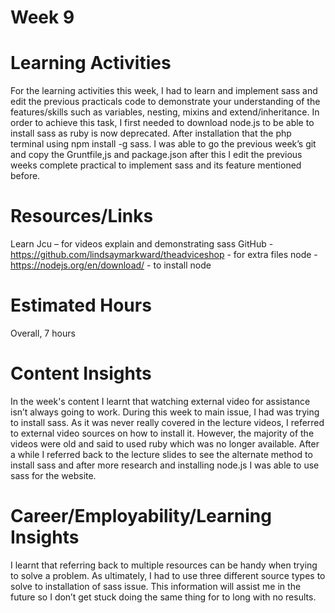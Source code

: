 # Week 9

# Learning Activities

For the learning activities this week, I had to learn and implement sass and edit the previous practicals code to demonstrate your understanding of the features/skills such as variables, nesting, mixins and extend/inheritance. In order to achieve this task, I first needed to download node.js to be able to install sass as ruby is now deprecated. After installation that the php terminal using npm install -g sass. I was able to go the previous week’s git and copy the Gruntfile,js and package.json after this I edit the previous weeks complete practical to implement sass and its feature mentioned before.

# Resources/Links
Learn Jcu – for videos explain and demonstrating sass
GitHub - https://github.com/lindsaymarkward/theadviceshop - for extra files
node - https://nodejs.org/en/download/ - to install node


# Estimated Hours

Overall, 7 hours

# Content Insights

In the week's content I learnt that watching external video for assistance isn’t always going to work. During this week to main issue, I had was trying to install sass. As it was never really covered in the lecture videos, I referred to external video sources on how to install it. However, the majority of the videos were old and said to used ruby which was no longer available. After a while I referred back to the lecture slides to see the alternate method to install sass and after more research and installing node.js I was able to use sass for the website.

# Career/Employability/Learning Insights

I learnt that referring back to multiple resources can be handy when trying to solve a problem. As ultimately, I had to use three different source types to solve to installation of sass issue. This information will assist me in the future so I don’t get stuck doing the same thing for to long with no results.
